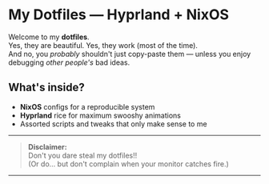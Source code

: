 # My Dotfiles — Hyprland + NixOS

Welcome to my **dotfiles**.  
Yes, they are beautiful. Yes, they work (most of the time).  
And no, you *probably* shouldn't just copy-paste them — unless you enjoy debugging *other people's* bad ideas.

## What's inside?
- **NixOS** configs for a reproducible system
- **Hyprland** rice for maximum swooshy animations
- Assorted scripts and tweaks that only make sense to me

---

> **Disclaimer:**  
> Don't you dare steal my dotfiles!!  
> (Or do… but don't complain when your monitor catches fire.)

---
